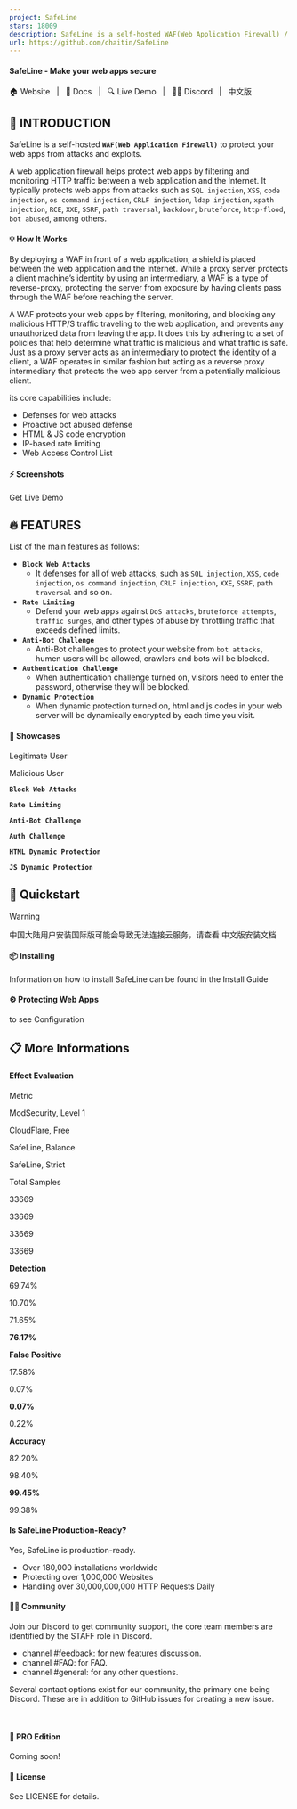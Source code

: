 ```yaml
---
project: SafeLine
stars: 18009
description: SafeLine is a self-hosted WAF(Web Application Firewall) / reverse proxy to protect your web apps from attacks and exploits.
url: https://github.com/chaitin/SafeLine
---
```


#### SafeLine - Make your web apps secure

🏠 Website   |   📖 Docs   |   🔍 Live Demo   |   🙋‍♂️ Discord   |   中文版

👋 INTRODUCTION
---------------

SafeLine is a self-hosted **`WAF(Web Application Firewall)`** to protect your web apps from attacks and exploits.

A web application firewall helps protect web apps by filtering and monitoring HTTP traffic between a web application and the Internet. It typically protects web apps from attacks such as `SQL injection`, `XSS`, `code injection`, `os command injection`, `CRLF injection`, `ldap injection`, `xpath injection`, `RCE`, `XXE`, `SSRF`, `path traversal`, `backdoor`, `bruteforce`, `http-flood`, `bot abused`, among others.

#### 💡 How It Works

By deploying a WAF in front of a web application, a shield is placed between the web application and the Internet. While a proxy server protects a client machine’s identity by using an intermediary, a WAF is a type of reverse-proxy, protecting the server from exposure by having clients pass through the WAF before reaching the server.

A WAF protects your web apps by filtering, monitoring, and blocking any malicious HTTP/S traffic traveling to the web application, and prevents any unauthorized data from leaving the app. It does this by adhering to a set of policies that help determine what traffic is malicious and what traffic is safe. Just as a proxy server acts as an intermediary to protect the identity of a client, a WAF operates in similar fashion but acting as a reverse proxy intermediary that protects the web app server from a potentially malicious client.

its core capabilities include:

-   Defenses for web attacks
-   Proactive bot abused defense
-   HTML & JS code encryption
-   IP-based rate limiting
-   Web Access Control List

#### ⚡️ Screenshots

Get Live Demo

🔥 FEATURES
-----------

List of the main features as follows:

-   **`Block Web Attacks`**
    -   It defenses for all of web attacks, such as `SQL injection`, `XSS`, `code injection`, `os command injection`, `CRLF injection`, `XXE`, `SSRF`, `path traversal` and so on.
-   **`Rate Limiting`**
    -   Defend your web apps against `DoS attacks`, `bruteforce attempts`, `traffic surges`, and other types of abuse by throttling traffic that exceeds defined limits.
-   **`Anti-Bot Challenge`**
    -   Anti-Bot challenges to protect your website from `bot attacks`, humen users will be allowed, crawlers and bots will be blocked.
-   **`Authentication Challenge`**
    -   When authentication challenge turned on, visitors need to enter the password, otherwise they will be blocked.
-   **`Dynamic Protection`**
    -   When dynamic protection turned on, html and js codes in your web server will be dynamically encrypted by each time you visit.

#### 🧩 Showcases

Legitimate User

Malicious User

**`Block Web Attacks`**

**`Rate Limiting`**

**`Anti-Bot Challenge`**

**`Auth Challenge`**

**`HTML Dynamic Protection`**

**`JS Dynamic Protection`**

🚀 Quickstart
-------------

Warning

中国大陆用户安装国际版可能会导致无法连接云服务，请查看 中文版安装文档

#### 📦 Installing

Information on how to install SafeLine can be found in the Install Guide

#### ⚙️ Protecting Web Apps

to see Configuration

📋 More Informations
--------------------

#### Effect Evaluation

Metric

ModSecurity, Level 1

CloudFlare, Free

SafeLine, Balance

SafeLine, Strict

Total Samples

33669

33669

33669

33669

**Detection**

69.74%

10.70%

71.65%

**76.17%**

**False Positive**

17.58%

0.07%

**0.07%**

0.22%

**Accuracy**

82.20%

98.40%

**99.45%**

99.38%

#### Is SafeLine Production-Ready?

Yes, SafeLine is production-ready.

-   Over 180,000 installations worldwide
-   Protecting over 1,000,000 Websites
-   Handling over 30,000,000,000 HTTP Requests Daily

#### 🙋‍♂️ Community

Join our Discord to get community support, the core team members are identified by the STAFF role in Discord.

-   channel #feedback: for new features discussion.
-   channel #FAQ: for FAQ.
-   channel #general: for any other questions.

Several contact options exist for our community, the primary one being Discord. These are in addition to GitHub issues for creating a new issue.

   

#### 💪 PRO Edition

Coming soon!

#### 📝 License

See LICENSE for details.
